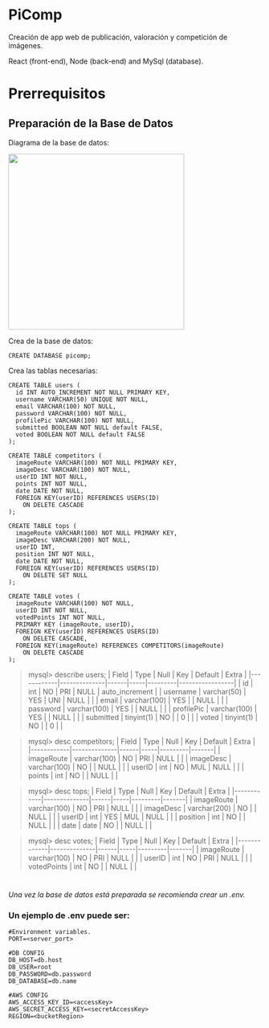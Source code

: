 # PiComp
Creación de app web de publicación, valoración y competición de imágenes.

React (front-end), Node (back-end) and MySql (database).

# Prerrequisitos

## Preparación de la Base de Datos

Diagrama de la base de datos:

<img src="images/PiCompDB.png" width="350">

Crea de la base de datos:
```
CREATE DATABASE picomp;
```

Crea las tablas necesarias:
```
CREATE TABLE users (
  id INT AUTO_INCREMENT NOT NULL PRIMARY KEY,
  username VARCHAR(50) UNIQUE NOT NULL,
  email VARCHAR(100) NOT NULL,
  password VARCHAR(100) NOT NULL,
  profilePic VARCHAR(100) NOT NULL,
  submitted BOOLEAN NOT NULL default FALSE,
  voted BOOLEAN NOT NULL default FALSE
);
```




```
CREATE TABLE competitors (
  imageRoute VARCHAR(100) NOT NULL PRIMARY KEY,
  imageDesc VARCHAR(100) NOT NULL,
  userID INT NOT NULL,
  points INT NOT NULL,
  date DATE NOT NULL,
  FOREIGN KEY(userID) REFERENCES USERS(ID)
    ON DELETE CASCADE
);
```




```
CREATE TABLE tops (
  imageRoute VARCHAR(100) NOT NULL PRIMARY KEY,
  imageDesc VARCHAR(200) NOT NULL,
  userID INT,
  position INT NOT NULL,
  date DATE NOT NULL,
  FOREIGN KEY(userID) REFERENCES USERS(ID)
    ON DELETE SET NULL
);
```




```
CREATE TABLE votes (
  imageRoute VARCHAR(100) NOT NULL,
  userID INT NOT NULL,
  votedPoints INT NOT NULL,
  PRIMARY KEY (imageRoute, userID),
  FOREIGN KEY(userID) REFERENCES USERS(ID)
    ON DELETE CASCADE,
  FOREIGN KEY(imageRoute) REFERENCES COMPETITORS(imageRoute)
    ON DELETE CASCADE
);
```




> mysql> describe users;
> | Field      | Type         | Null | Key | Default | Extra           |
> |------------|--------------|------|-----|---------|-----------------|
> | id         | int          | NO   | PRI | NULL    | auto_increment  |
> | username   | varchar(50)  | YES  | UNI | NULL    |                 |
> | email      | varchar(100) | YES  |     | NULL    |                 |
> | password   | varchar(100) | YES  |     | NULL    |                 |
> | profilePic | varchar(100) | YES  |     | NULL    |                 |
> | submitted  | tinyint(1)   | NO   |     | 0       |                 |
> | voted      | tinyint(1)   | NO   |     | 0       |                 |

> mysql> desc competitors;
> | Field      | Type         | Null | Key | Default | Extra |
> |------------|--------------|------|-----|---------|-------|
> | imageRoute | varchar(100) | NO   | PRI | NULL    |       |
> | imageDesc  | varchar(100) | NO   |     | NULL    |       |
> | userID     | int          | NO   | MUL | NULL    |       |
> | points     | int          | NO   |     | NULL    |       |

> mysql> desc tops;
> | Field      | Type         | Null | Key | Default | Extra |
> |------------|--------------|------|-----|---------|-------|
> | imageRoute | varchar(100) | NO   | PRI | NULL    |       |
> | imageDesc  | varchar(200) | NO   |     | NULL    |       |
> | userID     | int          | YES  | MUL | NULL    |       |
> | position   | int          | NO   |     | NULL    |       |
> | date       | date         | NO   |     | NULL    |       |

> mysql> desc votes;
> | Field       | Type         | Null | Key | Default | Extra |
> |-------------|--------------|------|-----|---------|-------|
> | imageRoute  | varchar(100) | NO   | PRI | NULL    |       |
> | userID      | int          | NO   | PRI | NULL    |       |
> | votedPoints | int          | NO   |     | NULL    |       |


#

*Una vez la base de datos está preparada se recomienda crear un .env.*
### Un ejemplo de .env puede ser: 
```
#Environment variables.
PORT=<server_port>

#DB CONFIG
DB_HOST=db.host
DB_USER=root
DB_PASSWORD=db.password
DB_DATABASE=db.name

#AWS CONFIG
AWS_ACCESS_KEY_ID=<accessKey>
AWS_SECRET_ACCESS_KEY=<secretAccessKey>
REGION=<bucketRegion>
```
